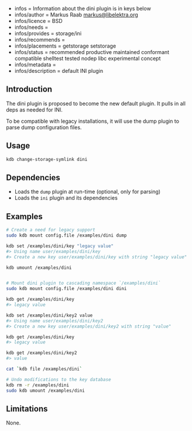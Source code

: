 - infos = Information about the dini plugin is in keys below
- infos/author = Markus Raab <markus@libelektra.org>
- infos/licence = BSD
- infos/needs =
- infos/provides = storage/ini
- infos/recommends =
- infos/placements = getstorage setstorage
- infos/status = recommended productive maintained conformant compatible shelltest tested nodep libc experimental concept
- infos/metadata =
- infos/description = default INI plugin

## Introduction

The dini plugin is proposed to become the new default plugin.
It pulls in all deps as needed for INI.

To be compatible with legacy installations, it will
use the dump plugin to parse dump configuration files.

## Usage

```bash
kdb change-storage-symlink dini
```

## Dependencies

- Loads the `dump` plugin at run-time (optional, only for parsing)
- Loads the `ini` plugin and its dependencies

## Examples

```sh
# Create a need for legacy support
sudo kdb mount config.file /examples/dini dump

kdb set /examples/dini/key "legacy value"
#> Using name user/examples/dini/key
#> Create a new key user/examples/dini/key with string "legacy value"

kdb umount /examples/dini


# Mount dini plugin to cascading namespace `/examples/dini`
sudo kdb mount config.file /examples/dini dini

kdb get /examples/dini/key
#> legacy value

kdb set /examples/dini/key2 value
#> Using name user/examples/dini/key2
#> Create a new key user/examples/dini/key2 with string "value"

kdb get /examples/dini/key
#> legacy value

kdb get /examples/dini/key2
#> value

cat `kdb file /examples/dini`

# Undo modifications to the key database
kdb rm -r /examples/dini
sudo kdb umount /examples/dini
```

## Limitations

None.

